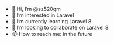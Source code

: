 - 👋 Hi, I’m @sz520qm
- 👀 I’m interested in Laravel
- 🌱 I’m currently learning Laravel 8
- 💞️ I’m looking to collaborate on Laravel 8
- 📫 How to reach me: in the future

<!---
sz520qm/sz520qm is a ✨ special ✨ repository because its `README.md` (this file) appears on your GitHub profile.
You can click the Preview link to take a look at your changes.
--->
